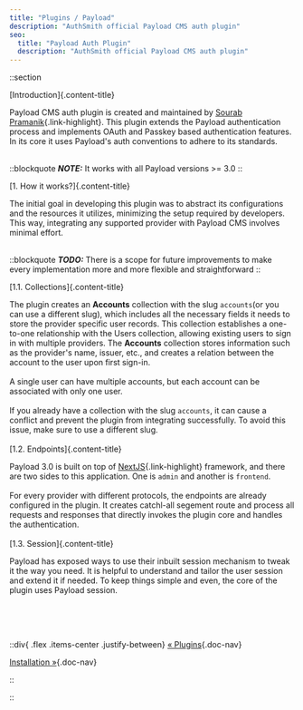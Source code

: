 ```yaml
---
title: "Plugins / Payload"
description: "AuthSmith official Payload CMS auth plugin"
seo:
  title: "Payload Auth Plugin"
  description: "AuthSmith official Payload CMS auth plugin"
---
```


::section

[Introduction]{.content-title}

Payload CMS auth plugin is created and maintained by [Sourab Pramanik](https://github.com/sourabpramanik){.link-highlight}. This plugin extends the Payload authentication process and implements OAuth and Passkey based authentication features. In its core it uses Payload's auth conventions to adhere to its standards.
<br/>
<br/>

::blockquote
**_NOTE:_** It works with all Payload versions >= 3.0
::
<br/>

[1. How it works?]{.content-title}

The initial goal in developing this plugin was to abstract its configurations and the resources it utilizes, minimizing the setup required by developers. This way, integrating any supported provider with Payload CMS involves minimal effort.
<br/>
<br/>

::blockquote
**_TODO:_** There is a scope for future improvements to make every implementation more and more flexible and straightforward
::
<br/>

[1.1. Collections]{.content-title}

The plugin creates an **Accounts** collection with the slug `accounts`(or you can use a different slug), which includes all the necessary fields it needs to store the provider specific user records. This collection establishes a one-to-one relationship with the Users collection, allowing existing users to sign in with multiple providers. The **Accounts** collection stores information such as the provider's name, issuer, etc., and creates a relation between the account to the user upon first sign-in.
<br/>
<br/>
A single user can have multiple accounts, but each account can be associated with only one user.
<br/>
<br/>
If you already have a collection with the slug `accounts`, it can cause a conflict and prevent the plugin from integrating successfully. To avoid this issue, make sure to use a different slug.
<br/>
<br/>
[1.2. Endpoints]{.content-title}

Payload 3.0 is built on top of [NextJS](https://nextjs.org/){.link-highlight} framework, and there are two sides to this application. One is `admin` and another is `frontend`.
<br/>
<br/>
For every provider with different protocols, the endpoints are already configured in the plugin. It creates catchl-all segement route and process all requests and responses that directly invokes the plugin core and handles the authentication.
<br/>
<br/>
[1.3. Session]{.content-title}

Payload has exposed ways to use their inbuilt session mechanism to tweak it the way you need. It is helpful to understand and tailor the user session and extend it if needed. To keep things simple and even, the core of the plugin uses Payload session.

<br/>
<br/>
<br/>

::div{ .flex .items-center .justify-between}
[&laquo; Plugins](/docs/plugins){.doc-nav}

[Installation &raquo;](/docs/plugins/payload/installation){.doc-nav}

::

::
